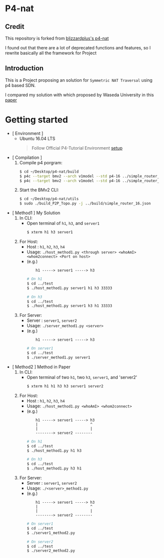 # P4-nat

## Credit
This repository is forked from [blizzardplus's p4-nat](https://github.com/blizzardplus/p4-nat)

I found out that there are a lot of deprecated functions and features, so I rewrite basically all the framework for Project

## Introduction
This is a Project proposing an solution for `Symmetric NAT Traversal` using p4 based SDN.

I compared my solution with which proposed by Waseda University in this [paper](https://www.semanticscholar.org/paper/A-New-Method-for-Symmetric-NAT-Traversal-in-UDP-and-Yamada-Yoshida/0004757d7fc7683706b0decd8ec6ee6bdf638cc2?p2df)

# Getting started
- [ Environment ] 
    - Ubuntu 16.04 LTS
        > Follow Official P4-Tutorial Environment [setup](https://github.com/p4lang/tutorials) 
- [ Compilation ]
    1. Compile p4 porgram:
        ```bash
        $ cd ~/Desktop/p4-nat/build
        $ p4c --target bmv2 --arch v1model --std p4-16 ../simple_router_16.p4
        $ p4c --target bmv2 --arch v1model --std p4-16 ../simple_router_16.p4 --p4runtime-files ./simple_router_16.p4.p4info.txt
        ```
    2. Start the BMv2 CLI:
        ```bash 
        $ cd ~/Desktop/p4-nat/utils
        $ sudo ./build_P2P_Topo.py -j ../build/simple_router_16.json
        ```
- [ Method1 ] My Solution
    1. In CLI:
        - Open terminal of `h1`, `h3`, and `server1` 
            ```bash 
            $ xterm h1 h3 server1
            ``` 
    2. For Host:
        - Host : `h1`, `h2`, `h3`, `h4`
        - Usage: `./host_method1.py <through server> <whoAmI> <whom2connect> <Port on host>`
        - (e.g.) 
            ```
                h1 -----> server1 -----> h3
            ```
            ```bash
            # On h1
            $ cd ../test
            $ ./host_method1.py server1 h1 h3 33333 

            # On h3
            $ cd ../test
            $ ./host_method1.py server1 h3 h1 33333 
            ```
    5. For Server:
        - Server : `server1`, `server2`
        - Usage: `./server_method1.py <server>`
        - (e.g.) 
            ```
                h1 -----> server1 -----> h3
            ```
            ```bash
            # On server1
            $ cd ../test
            $ ./server_method1.py server1
            ```
- [ Method2 ] Method in Paper
    1. In CLI:
        - Open terminal of two `h1`, two `h3`, `server1`, and 'server2'
            ```bash 
            $ xterm h1 h1 h3 h3 server1 server2
            ``` 
    2. For Host:
        - Host : `h1`, `h2`, `h3`, `h4`
        - Usage: `./host_method1.py <whoAmI> <whom2connect>`
        - (e.g.) 
            ```
                h1 -----> server1 -----> h3
                |                        ^
                |                        |
                --------> server2 --------
            ```
            ```bash
            # On h1
            $ cd ../test
            $ ./host_method1.py h1 h3

            # On h3
            $ cd ../test
            $ ./host_method1.py h3 h1
            ```
    5. For Server:
        - Server : `server1`, `server2`
        - Usage: `./<server>_method1.py `
        - (e.g.) 
            ```
                h1 -----> server1 -----> h3
                |                        ^
                |                        |
                --------> server2 --------
            ```
            ```bash
            # On server1
            $ cd ../test
            $ ./server1_method2.py

            # On server2
            $ cd ../test
            $ ./server2_method2.py
            ```
